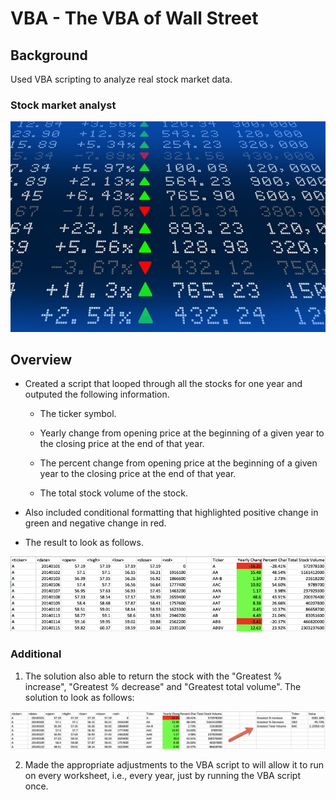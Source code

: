 # VBA - The VBA of Wall Street

## Background

Used VBA scripting to analyze real stock market data. 

### Stock market analyst

![stock Market](Images/stockmarket.jpg)

## Overview

* Created a script that looped through all the stocks for one year and outputed the following information.

  * The ticker symbol.

  * Yearly change from opening price at the beginning of a given year to the closing price at the end of that year.

  * The percent change from opening price at the beginning of a given year to the closing price at the end of that year.

  * The total stock volume of the stock.

* Also included conditional formatting that highlighted positive change in green and negative change in red.

* The result to look as follows.

![moderate_solution](Images/moderate_solution.png)

### Additional

1. The solution also able to return the stock with the "Greatest % increase", "Greatest % decrease" and "Greatest total volume". The solution to look as follows:

![hard_solution](Images/hard_solution.png)

2. Made the appropriate adjustments to the VBA script to will allow it to run on every worksheet, i.e., every year, just by running the VBA script once.


